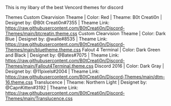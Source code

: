 This is my libary of the best Vencord themes for discord

Themes
Custom Clearvision Theame | Color: Red | Theame: B0t Creati0n | Designet by: @B0t Creati0n#7355 | Theame Link: https://raw.githubusercontent.com/B0tCreati0n/Discord-Themes/main/btcreatin.theme.css
Custom Clearvision Theame | Color: Dark Blue | Designet by: @walle#8535 | Theame Link: https://raw.githubusercontent.com/B0tCreati0n/Discord-Themes/main/bluetheme.theme.css
Falout 4 Terminal | Color: Dark Green and Black | Designet by: @Bates#7075 | Theame Link: https://raw.githubusercontent.com/B0tCreati0n/Discord-Themes/main/Fallout4Terminal.theme.css
Discord 2016 | Color: Dark Gray | Designet by: @11pixels#2004 | Theame Link: https://raw.githubusercontent.com/B0tCreati0n/Discord-Themes/main/dtm-16.theme.css
Translucence | Theame: Northern Light | Designet by: @CapnKitten#3192 | Theame Link: https://raw.githubusercontent.com/B0tCreati0n/Discord-Themes/main/Translucence.css
